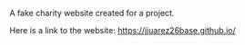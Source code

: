 A fake charity website created for a project.

Here is a link to the website: https://jjuarez26base.github.io/
